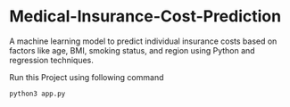 # Medical-Insurance-Cost-Prediction
A machine learning model to predict individual insurance costs based on factors like age, BMI, smoking status, and region using Python and regression techniques.

Run this Project using following command
```
python3 app.py
```
